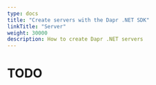 ```yaml
---
type: docs
title: "Create servers with the Dapr .NET SDK"
linkTitle: "Server"
weight: 30000
description: How to create Dapr .NET servers
---
```


# TODO